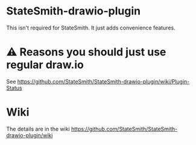 # StateSmith-drawio-plugin
This isn't required for StateSmith. It just adds convenience features.

# ⚠️ Reasons you should just use regular draw.io
See https://github.com/StateSmith/StateSmith-drawio-plugin/wiki/Plugin-Status

# Wiki
The details are in the wiki https://github.com/StateSmith/StateSmith-drawio-plugin/wiki
